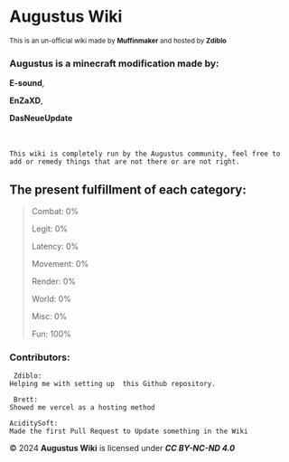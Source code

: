 # Augustus Wiki
<sub>This is an un-official wiki made by **Muffinmaker** and hosted by **Zdiblo**</sub>

### Augustus is a minecraft modification made by:

 **E-sound**,

 **EnZaXD**,

 **DasNeueUpdate**

<br></br>
```This wiki is completely run by the Augustus community, feel free to add or remedy things that are not there or are not right.```

## The present fulfillment of each category:

> Combat: 0%
>
> Legit: 0%
>
> Latency: 0%
>
> Movement: 0%
>
> Render: 0%
>
> World: 0%
>
> Misc: 0%
>
> Fun: 100%

### Contributors:
```
 Zdiblo: 
Helping me with setting up  this Github repository.

 Brett:
Showed me vercel as a hosting method

AciditySoft:
Made the first Pull Request to Update something in the Wiki

```
 
© 2024 **Augustus Wiki** is licensed under ***CC BY-NC-ND 4.0***